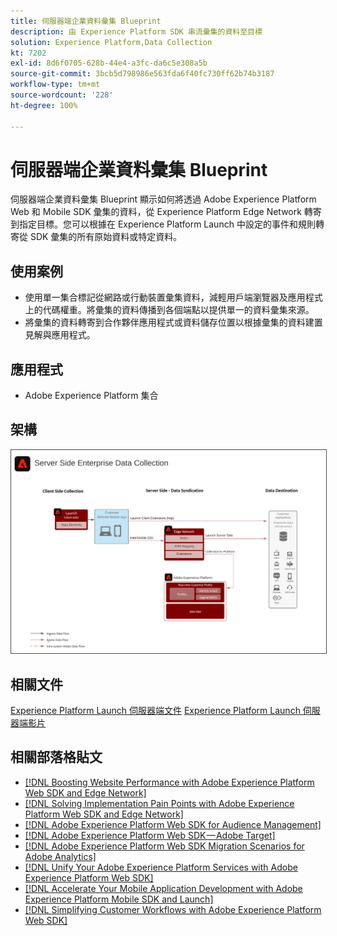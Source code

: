```yaml
---
title: 伺服器端企業資料彙集 Blueprint
description: 由 Experience Platform SDK 串流彙集的資料至目標
solution: Experience Platform,Data Collection
kt: 7202
exl-id: 8d6f0705-628b-44e4-a3fc-da6c5e308a5b
source-git-commit: 3bcb5d798986e563fda6f40fc730ff62b74b3187
workflow-type: tm+mt
source-wordcount: '228'
ht-degree: 100%

---
```


# 伺服器端企業資料彙集 Blueprint

伺服器端企業資料彙集 Blueprint 顯示如何將透過 Adobe Experience Platform Web 和 Mobile SDK 彙集的資料，從 Experience Platform Edge Network 轉寄到指定目標。您可以根據在 Experience Platform Launch 中設定的事件和規則轉寄從 SDK 彙集的所有原始資料或特定資料。

## 使用案例

* 使用單一集合標記從網路或行動裝置彙集資料，減輕用戶端瀏覽器及應用程式上的代碼權重。將彙集的資料傳播到各個端點以提供單一的資料彙集來源。
* 將彙集的資料轉寄到合作夥伴應用程式或資料儲存位置以根據彙集的資料建置見解與應用程式。

## 應用程式

* Adobe Experience Platform 集合

## 架構

<img src="assets/enterprise_collection.svg" alt="企業資料彙集的參考架構" style="border:1px solid #4a4a4a" />

## 相關文件

[Experience Platform Launch 伺服器端文件](https://experienceleague.adobe.com/docs/launch/using/server-side-info/server-side-overview.html?lang=zh-Hant#server-side-info)
[Experience Platform Launch 伺服器端影片](https://experienceleague.adobe.com/docs/launch-learn/tutorials/server-side/overview.html?lang=zh-Hant)

## 相關部落格貼文

* [[!DNL Boosting Website Performance with Adobe Experience Platform Web SDK and Edge Network]](https://medium.com/adobetech/boosting-website-performance-with-adobe-experience-platform-web-sdk-and-edge-network-329fcf70fdf9)
* [[!DNL Solving Implementation Pain Points with Adobe Experience Platform Web SDK and Edge Network]](https://medium.com/adobetech/solving-implementation-pain-points-with-adobe-experience-platform-web-sdk-and-edge-network-880b635e6819)
* [[!DNL Adobe Experience Platform Web SDK for Audience Management]](https://medium.com/adobetech/adobe-experience-platform-web-sdk-for-audience-management-751fa6d063bc)
* [[!DNL Adobe Experience Platform Web SDK — Adobe Target]](https://medium.com/adobetech/adobe-experience-platform-web-sdk-adobe-target-9b9f621d271)
* [[!DNL Adobe Experience Platform Web SDK Migration Scenarios for Adobe Analytics]](https://medium.com/adobetech/adobe-experience-platform-web-sdk-migration-scenarios-for-adobe-analytics-91c255ec82b0)
* [[!DNL Unify Your Adobe Experience Platform Services with Adobe Experience Platform Web SDK]](https://medium.com/adobetech/unify-your-adobe-experience-platform-services-with-adobe-experience-platform-web-sdk-75cf6851a9fc)
* [[!DNL Accelerate Your Mobile Application Development with Adobe Experience Platform Mobile SDK and Launch]](https://medium.com/adobetech/accelerate-your-mobile-application-development-with-adobe-experience-platform-mobile-sdk-and-launch-ed023536d611)
* [[!DNL Simplifying Customer Workflows with Adobe Experience Platform Web SDK]](https://medium.com/adobetech/simplifying-customer-workflows-with-adobe-experience-platform-web-sdk-4e54fe134f4a)
